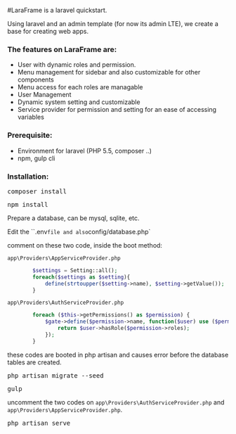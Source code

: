 #LaraFrame is a laravel quickstart.

Using laravel and an admin template (for now its admin LTE), we create a base for creating web apps.

### The features on LaraFrame are:
+ User with dynamic roles and permission.
+ Menu management for sidebar and also customizable for other components
+ Menu access for each roles are managable
+ User Management
+ Dynamic system setting and customizable
+ Service provider for permission and setting for an ease of accessing variables

### Prerequisite:
+ Environment for laravel (PHP 5.5, composer ..)
+ npm, gulp cli

### Installation:

<pre>composer install</pre>
<pre>npm install</pre>

Prepare a database, can be mysql, sqlite, etc.

Edit the ``.env` file and also `config/database.php`

comment on these two code, inside the boot method:

`app\Providers\AppServiceProvider.php`
```php
        $settings = Setting::all();
        foreach($settings as $setting){
            define(strtoupper($setting->name), $setting->getValue());
        }
```

`app\Providers\AuthServiceProvider.php`
```php
        foreach ($this->getPermissions() as $permission) {
            $gate->define($permission->name, function($user) use ($permission){
                return $user->hasRole($permission->roles);
            });
        }
```
these codes are booted in php artisan and causes error before the database tables are created.

<pre>php artisan migrate --seed</pre>

<pre>gulp</pre>

uncomment the two codes on `app\Providers\AuthServiceProvider.php` and `app\Providers\AppServiceProvider.php`.

<pre>php artisan serve</pre>